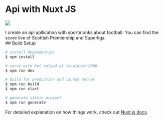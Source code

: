 # Api with Nuxt JS
<p><img src="https://img.shields.io/badge/nuxt.js-00C58E?style=for-the-badge&logo=nuxtdotjs&logoColor=white" /></p>
I create an api apllication with sportmonks about football.
You can find the score live of Scottish Premiership and Superliga.
<br>
## Build Setup

```bash
# install dependencies
$ npm install

# serve with hot reload at localhost:3000
$ npm run dev

# build for production and launch server
$ npm run build
$ npm run start

# generate static project
$ npm run generate
```

For detailed explanation on how things work, check out [Nuxt.js docs](https://nuxtjs.org).
